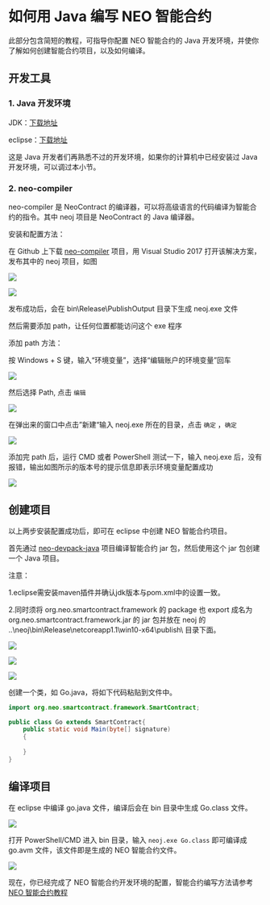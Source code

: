 # 如何用 Java 编写 NEO 智能合约

此部分包含简短的教程，可指导你配置 NEO 智能合约的 Java 开发环境，并使你了解如何创建智能合约项目，以及如何编译。

## 开发工具

### 1. Java 开发环境

JDK：[下载地址](http://www.oracle.com/technetwork/java/javase/downloads/jdk8-downloads-2133151.html)

eclipse：[下载地址](http://www.eclipse.org/downloads/)

这是 Java 开发者们再熟悉不过的开发环境，如果你的计算机中已经安装过 Java 开发环境，可以调过本小节。

### 2. neo-compiler

neo-compiler 是 NeoContract 的编译器，可以将高级语言的代码编译为智能合约的指令。其中 neoj 项目是 NeoContract 的 Java 编译器。

安装和配置方法：

在 Github 上下载 [neo-compiler](https://github.com/neo-project/neo-compiler) 项目，用 Visual Studio 2017 打开该解决方案，发布其中的 neoj 项目，如图

![](../assets/2017-08-14_18-21-53.png)

![](../assets/publish_and_profile_settings.jpg)

发布成功后，会在 bin\Release\PublishOutput 目录下生成 neoj.exe 文件

然后需要添加 path，让任何位置都能访问这个 exe 程序

添加 path 方法：

按 Windows + S 键，输入“环境变量”，选择“编辑账户的环境变量”回车

![](../assets/2017-06-07_12-07-03.png)


然后选择 Path, 点击 ` 编辑 `

![](../assets/environment_variable.png)

在弹出来的窗口中点击”新建“输入 neoj.exe 所在的目录，点击 ` 确定 ` ，` 确定 `

![](../assets/edit_environment_variable.png)

添加完 path 后，运行 CMD 或者 PowerShell 测试一下，输入 neoj.exe 后，没有报错，输出如图所示的版本号的提示信息即表示环境变量配置成功

![](../assets/2017-08-14_18-49-01.png)

## 创建项目

以上两步安装配置成功后，即可在 eclipse 中创建 NEO 智能合约项目。

首先通过 [neo-devpack-java](https://github.com/neo-project/neo-devpack-java) 项目编译智能合约 jar 包，然后使用这个 jar 包创建一个 Java 项目。

注意：

1.eclipse需安装maven插件并确认jdk版本与pom.xml中的设置一致。

2.同时须将 org.neo.smartcontract.framework 的 package 也 export 成名为 org.neo.smartcontract.framework.jar 的 jar 包并放在 neoj 的 ..\neoj\bin\Release\netcoreapp1.1\win10-x64\publish\ 目录下面。

![](../assets/JavaFrameworkjar-1.jpg)

![](../assets/JavaFrameworkjar-2.jpg)

![](../assets/JavaFrameworkjar-3.jpg)

创建一个类，如 Go.java，将如下代码粘贴到文件中。

```java
import org.neo.smartcontract.framework.SmartContract;

public class Go extends SmartContract{
	public static void Main(byte[] signature)
	{
		
	}
}
```

## 编译项目

在 eclipse 中编译 go.java 文件，编译后会在 bin 目录中生成 Go.class 文件。

![](../assets/2017-08-16_12-13-27.png)

打开 PowerShell/CMD 进入 bin 目录，输入 `neoj.exe Go.class` 即可编译成 go.avm 文件，该文件即是生成的 NEO 智能合约文件。

![](../assets/2017-08-17_10-35-52.png)

现在，你已经完成了 NEO 智能合约开发环境的配置，智能合约编写方法请参考 [NEO 智能合约教程](tutorial.md)

